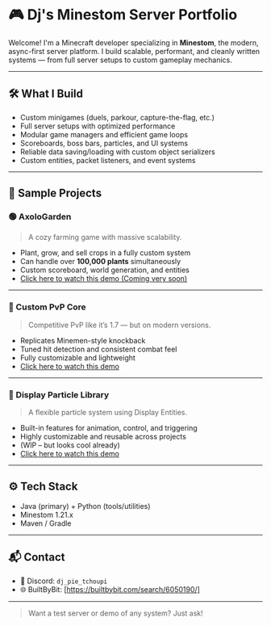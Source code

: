 # 🎮 Dj's Minestom Server Portfolio

Welcome! I'm a Minecraft developer specializing in **Minestom**, the modern, async-first server platform. I build scalable, performant, and cleanly written systems — from full server setups to custom gameplay mechanics.

---

## 🛠️ What I Build

- Custom minigames (duels, parkour, capture-the-flag, etc.)
- Full server setups with optimized performance
- Modular game managers and efficient game loops
- Scoreboards, boss bars, particles, and UI systems
- Reliable data saving/loading with custom object serializers
- Custom entities, packet listeners, and event systems

---

## 🧪 Sample Projects

### 🟢 AxoloGarden
> A cozy farming game with massive scalability.
- Plant, grow, and sell crops in a fully custom system
- Can handle over **100,000 plants** simultaneously
- Custom scoreboard, world generation, and entities
- [Click here to watch this demo (Coming very soon)](https://www.youtube.com/@dj_pie_tchoupi)

---

### 🔴 Custom PvP Core
> Competitive PvP like it’s 1.7 — but on modern versions.
- Replicates Minemen-style knockback
- Tuned hit detection and consistent combat feel
- Fully customizable and lightweight
- [Click here to watch this demo](https://www.youtube.com/watch?v=gfEtU2Vm6Vo)


---

### 🔵 Display Particle Library
> A flexible particle system using Display Entities.
- Built-in features for animation, control, and triggering
- Highly customizable and reusable across projects
- (WIP – but looks cool already)
- [Click here to watch this demo](https://www.youtube.com/watch?v=dkrjFBH4ib0)

---

## ⚙️ Tech Stack

- Java (primary) + Python (tools/utilities)
- Minestom 1.21.x
- Maven / Gradle

---

## 📬 Contact

- 💬 Discord: `dj_pie_tchoupi`  
- 🌐 BuiltByBit: [https://builtbybit.com/search/6050190/]

---

> Want a test server or demo of any system? Just ask!

